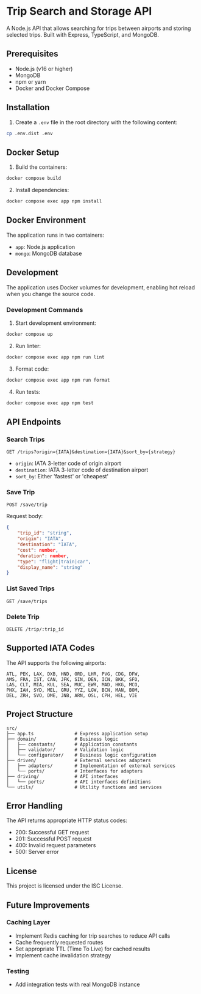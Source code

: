 # Trip Search and Storage API

A Node.js API that allows searching for trips between airports and storing selected trips. Built with Express, TypeScript, and MongoDB.

## Prerequisites

- Node.js (v16 or higher)
- MongoDB
- npm or yarn
- Docker and Docker Compose

## Installation

1. Create a `.env` file in the root directory with the following content:

```bash
cp .env.dist .env
```

## Docker Setup

1. Build the containers:

```bash
docker compose build
```

2. Install dependencies:

```bash
docker compose exec app npm install
```

## Docker Environment

The application runs in two containers:

- `app`: Node.js application
- `mongo`: MongoDB database

## Development

The application uses Docker volumes for development, enabling hot reload when you change the source code.

### Development Commands

1. Start development environment:

```bash
docker compose up
```

2. Run linter:

```bash
docker compose exec app npm run lint
```

3. Format code:

```bash
docker compose exec app npm run format
```

4. Run tests:

```bash
docker compose exec app npm test
```

## API Endpoints

### Search Trips

```http
GET /trips?origin={IATA}&destination={IATA}&sort_by={strategy}
```

- `origin`: IATA 3-letter code of origin airport
- `destination`: IATA 3-letter code of destination airport
- `sort_by`: Either 'fastest' or 'cheapest'

### Save Trip

```http
POST /save/trip
```

Request body:

```json
{
    "trip_id": "string",
    "origin": "IATA",
    "destination": "IATA",
    "cost": number,
    "duration": number,
    "type": "flight|train|car",
    "display_name": "string"
}
```

### List Saved Trips

```http
GET /save/trips
```

### Delete Trip

```http
DELETE /trip/:trip_id
```

## Supported IATA Codes

The API supports the following airports:

```
ATL, PEK, LAX, DXB, HND, ORD, LHR, PVG, CDG, DFW,
AMS, FRA, IST, CAN, JFK, SIN, DEN, ICN, BKK, SFO,
LAS, CLT, MIA, KUL, SEA, MUC, EWR, MAD, HKG, MCO,
PHX, IAH, SYD, MEL, GRU, YYZ, LGW, BCN, MAN, BOM,
DEL, ZRH, SVO, DME, JNB, ARN, OSL, CPH, HEL, VIE
```

## Project Structure

```
src/
├── app.ts               # Express application setup
├── domain/              # Business logic
│   ├── constants/       # Application constants
│   ├── validator/       # Validation logic
│   └── configurator/    # Business logic configuration
├── driven/              # External services adapters
│   ├── adapters/        # Implementation of external services
│   └── ports/           # Interfaces for adapters
├── driving/             # API interfaces
│   └── ports/           # API interfaces definitions
└── utils/               # Utility functions and services
```

## Error Handling

The API returns appropriate HTTP status codes:

- 200: Successful GET request
- 201: Successful POST request
- 400: Invalid request parameters
- 500: Server error

## License

This project is licensed under the ISC License.

## Future Improvements

### Caching Layer

- Implement Redis caching for trip searches to reduce API calls
- Cache frequently requested routes
- Set appropriate TTL (Time To Live) for cached results
- Implement cache invalidation strategy

### Testing

- Add integration tests with real MongoDB instance
